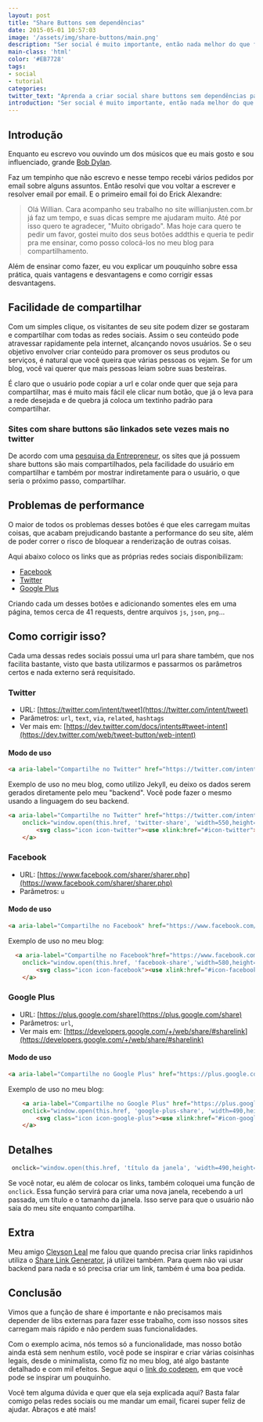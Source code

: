 ```yaml
---
layout: post
title: "Share Buttons sem dependências"
date: 2015-05-01 10:57:03
image: '/assets/img/share-buttons/main.png'
description: "Ser social é muito importante, então nada melhor do que fazer com que o seu usuário consiga compartilhar mais fácil seu conteúdo."
main-class: 'html'
color: '#EB7728'
tags:
- social
- tutorial
categories:
twitter_text: "Aprenda a criar social share buttons sem dependências para o seu site."
introduction: "Ser social é muito importante, então nada melhor do que fazer com que o seu usuário consiga compartilhar mais fácil seu conteúdo. Saiba como criar botões de share sem dependências."
---
```


## Introdução

Enquanto eu escrevo vou ouvindo um dos músicos que eu mais gosto e sou influenciado, grande [Bob Dylan](https://open.spotify.com/artist/74ASZWbe4lXaubB36ztrGX).

Faz um tempinho que não escrevo e nesse tempo recebi vários pedidos por email sobre alguns assuntos. Então resolvi que vou voltar a escrever e resolver email por email. E o primeiro email foi do Erick Alexandre:

> Olá Willian.
> Cara acompanho seu trabalho no site willianjusten.com.br já faz um tempo, e suas dicas sempre me ajudaram muito. Até por isso quero te agradecer, "Muito obrigado".
Mas hoje cara quero te pedir um favor, gostei muito dos seus botões addthis e queria te pedir pra me ensinar, como posso colocá-los no meu blog para compartilhamento.

Além de ensinar como fazer, eu vou explicar um pouquinho sobre essa prática, quais vantagens e desvantagens e como corrigir essas desvantagens.

## Facilidade de compartilhar

Com um simples clique, os visitantes de seu site podem dizer se gostaram e compartilhar com todas as redes sociais. Assim o seu conteúdo pode atravessar rapidamente pela internet, alcançando novos usuários. Se o seu objetivo envolver criar conteúdo para promover os seus produtos ou serviços, é natural que você queira que várias pessoas os vejam. Se for um blog, você vai querer que mais pessoas leiam sobre suas besteiras.

É claro que o usuário pode copiar a url e colar onde quer que seja para compartilhar, mas é muito mais fácil ele clicar num botão, que já o leva para a rede desejada e de quebra já coloca um textinho padrão para compartilhar.

### Sites com share buttons são linkados sete vezes mais no twitter

De acordo com uma [pesquisa da Entrepreneur](http://www.entrepreneur.com/article/220720#), os sites que já possuem share buttons são mais compartilhados, pela facilidade do usuário em compartilhar e também por mostrar indiretamente para o usuário, o que seria o próximo passo, compartilhar.

## Problemas de performance

O maior de todos os problemas desses botões é que eles carregam muitas coisas, que acabam prejudicando bastante a performance do seu site, além de poder correr o risco de bloquear a renderização de outras coisas.

Aqui abaixo coloco os links que as próprias redes sociais disponibilizam:

* [Facebook](https://developers.facebook.com/docs/plugins/share-button)
* [Twitter](https://about.twitter.com/resources/buttons)
* [Google Plus](https://developers.google.com/+/web/share/?hl=pt-br)

Criando cada um desses botões e adicionando somentes eles em uma página, temos cerca de 41 requests, dentre arquivos `js`, `json`, `png`...

## Como corrigir isso?

Cada uma dessas redes sociais possui uma url para share também, que nos facilita bastante, visto que basta utilizarmos e passarmos os parâmetros certos e nada externo será requisitado.

### Twitter

* URL: [https://twitter.com/intent/tweet](https://twitter.com/intent/tweet)
* Parâmetros: `url`, `text`, `via`, `related`, `hashtags`
* Ver mais em: [https://dev.twitter.com/docs/intents#tweet-intent](https://dev.twitter.com/web/tweet-button/web-intent)

#### Modo de uso

```html
<a aria-label="Compartilhe no Twitter" href="https://twitter.com/intent/tweet?url=seusite/&amp;text=seutexto&amp;via=seutwitter" onclick="window.open(this.href, 'twitter-share', 'width=550,height=235');return false;" title="Compartilhe no Twitter">Compartilhe no Twitter</a>
```

Exemplo de uso no meu blog, como utilizo Jekyll, eu deixo os dados serem gerados diretamente pelo meu "backend". Você pode fazer o mesmo usando a linguagem do seu backend.

```html
<a aria-label="Compartilhe no Twitter" href="https://twitter.com/intent/tweet?text=&quot;{{ page.twitter_text }}&quot;%20{{ site.url }}{{ page.url }}%20via%20&#64;{{ site.twitter_username }}&hashtags={% for tag in page.tags %}{{tag}},{% endfor %}"
    onclick="window.open(this.href, 'twitter-share', 'width=550,height=235');return false;" title="Compartilhe no Twitter">
        <svg class="icon icon-twitter"><use xlink:href="#icon-twitter"></use></svg>
    </a>
```

### Facebook

* URL: [https://www.facebook.com/sharer/sharer.php](https://www.facebook.com/sharer/sharer.php)
* Parâmetros: `u`

#### Modo de uso

```html
<a aria-label="Compartilhe no Facebook" href="https://www.facebook.com/sharer/sharer.php?u=linkdoseusite" onclick="window.open(this.href, 'facebook-share','width=580,height=296');return false;" title="Compartilhe no Facebook"> Compartilhe no Facebook</a>
```

Exemplo de uso no meu blog:

```html
  <a aria-label="Compartilhe no Facebook"href="https://www.facebook.com/sharer/sharer.php?u={{ site.url }}{{ page.url }}"
    onclick="window.open(this.href, 'facebook-share','width=580,height=296');return false;" title="Compartilhe no Facebook">
        <svg class="icon icon-facebook"><use xlink:href="#icon-facebook"></use></svg>
    </a>
```

### Google Plus

* URL: [https://plus.google.com/share](https://plus.google.com/share)
* Parâmetros: `url`,
* Ver mais em: [https://developers.google.com/+/web/share/#sharelink](https://developers.google.com/+/web/share/#sharelink)

#### Modo de uso

```html
<a aria-label="Compartilhe no Google Plus" href="https://plus.google.com/share?url=seusite" onclick="window.open(this.href, 'google-plus-share', 'width=490,height=530');return false;" title="Compartilhe no Google+">Compartilhe no Google+</a>
```

Exemplo de uso no meu blog:

```html
    <a aria-label="Compartilhe no Google Plus" href="https://plus.google.com/share?url={{ site.url }}{{ page.url }}"
    onclick="window.open(this.href, 'google-plus-share', 'width=490,height=530');return false;" title="Compartilhe no Google+">
        <svg class="icon icon-google-plus"><use xlink:href="#icon-google-plus"></use></svg>
    </a>
```

## Detalhes

```js
 onclick="window.open(this.href, 'título da janela', 'width=490,height=530');return false;"
```

Se você notar, eu além de colocar os links, também coloquei uma função de `onclick`. Essa função servirá para criar uma nova janela, recebendo a url passada, um título e o tamanho da janela. Isso serve para que o usuário não saia do meu site enquanto compartilha.

## Extra

Meu amigo [Cleyson Leal](https://twitter.com/cleysonlb) me falou que quando precisa criar links rapidinhos utiliza o [Share Link Generator](http://www.sharelinkgenerator.com/), já utilizei também. Para quem não vai usar backend para nada e só precisa criar um link, também é uma boa pedida.

## Conclusão

Vimos que a função de share é importante e não precisamos mais depender de libs externas para fazer esse trabalho, com isso nossos sites carregam mais rápido e não perdem suas funcionalidades.

Com o exemplo acima, nós temos só a funcionalidade, mas nosso botão ainda está sem nenhum estilo, você pode se inspirar e criar várias coisinhas legais, desde o minimalista, como fiz no meu blog, até algo bastante detalhado e com mil efeitos. Segue aqui o [link do codepen](http://codepen.io/search?q=share&limit=all&depth=everything&show_forks=false), em que você pode se inspirar um pouquinho.

Você tem alguma dúvida e quer que ela seja explicada aqui? Basta falar comigo pelas redes sociais ou me mandar um email, ficarei super feliz de ajudar. Abraços e até mais!
